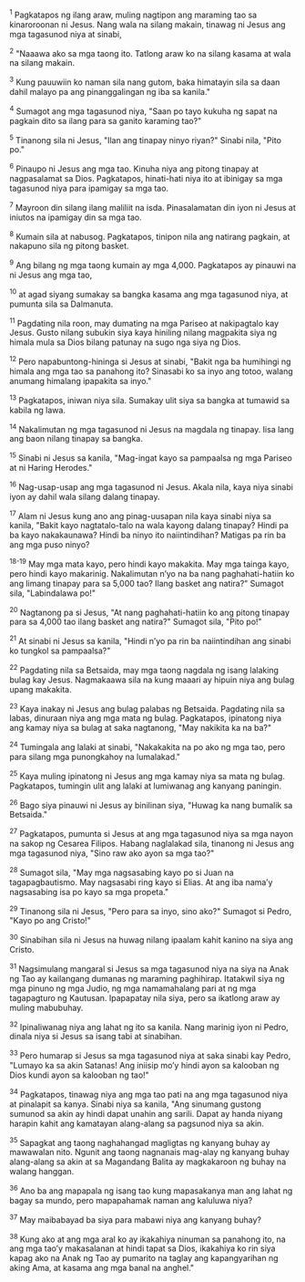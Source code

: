 <sup>1</sup>
Pagkatapos ng ilang araw, muling nagtipon ang maraming tao sa kinaroroonan ni Jesus. Nang wala na silang makain, tinawag ni Jesus ang mga tagasunod niya at sinabi, 

<sup>2</sup>
"Naaawa ako sa mga taong ito. Tatlong araw ko na silang kasama at wala na silang makain. 

<sup>3</sup>
Kung pauuwiin ko naman sila nang gutom, baka himatayin sila sa daan dahil malayo pa ang pinanggalingan ng iba sa kanila." 

<sup>4</sup>
Sumagot ang mga tagasunod niya, "Saan po tayo kukuha ng sapat na pagkain dito sa ilang para sa ganito karaming tao?" 

<sup>5</sup>
Tinanong sila ni Jesus, "Ilan ang tinapay ninyo riyan?" Sinabi nila, "Pito po." 

<sup>6</sup>
Pinaupo ni Jesus ang mga tao. Kinuha niya ang pitong tinapay at nagpasalamat sa Dios. Pagkatapos, hinati-hati niya ito at ibinigay sa mga tagasunod niya para ipamigay sa mga tao. 

<sup>7</sup>
Mayroon din silang ilang maliliit na isda. Pinasalamatan din iyon ni Jesus at iniutos na ipamigay din sa mga tao. 

<sup>8</sup>
Kumain sila at nabusog. Pagkatapos, tinipon nila ang natirang pagkain, at nakapuno sila ng pitong basket. 

<sup>9</sup>
Ang bilang ng mga taong kumain ay mga 4,000. Pagkatapos ay pinauwi na ni Jesus ang mga tao, 

<sup>10</sup>
at agad siyang sumakay sa bangka kasama ang mga tagasunod niya, at pumunta sila sa Dalmanuta.

<sup>11</sup>
Pagdating nila roon, may dumating na mga Pariseo at nakipagtalo kay Jesus. Gusto nilang subukin siya kaya hiniling nilang magpakita siya ng himala mula sa Dios bilang patunay na sugo nga siya ng Dios. 

<sup>12</sup>
Pero napabuntong-hininga si Jesus at sinabi, "Bakit nga ba humihingi ng himala ang mga tao sa panahong ito? Sinasabi ko sa inyo ang totoo, walang anumang himalang ipapakita sa inyo." 

<sup>13</sup>
Pagkatapos, iniwan niya sila. Sumakay ulit siya sa bangka at tumawid sa kabila ng lawa.

<sup>14</sup>
Nakalimutan ng mga tagasunod ni Jesus na magdala ng tinapay. Iisa lang ang baon nilang tinapay sa bangka. 

<sup>15</sup>
Sinabi ni Jesus sa kanila, "Mag-ingat kayo sa pampaalsa ng mga Pariseo at ni Haring Herodes." 

<sup>16</sup>
Nag-usap-usap ang mga tagasunod ni Jesus. Akala nila, kaya niya sinabi iyon ay dahil wala silang dalang tinapay. 

<sup>17</sup>
Alam ni Jesus kung ano ang pinag-uusapan nila kaya sinabi niya sa kanila, "Bakit kayo nagtatalo-talo na wala kayong dalang tinapay? Hindi pa ba kayo nakakaunawa? Hindi ba ninyo ito naiintindihan? Matigas pa rin ba ang mga puso ninyo?

<sup>18-19</sup>
May mga mata kayo, pero hindi kayo makakita. May mga tainga kayo, pero hindi kayo makarinig. Nakalimutan nʼyo na ba nang paghahati-hatiin ko ang limang tinapay para sa 5,000 tao? Ilang basket ang natira?" Sumagot sila, "Labindalawa po!" 

<sup>20</sup>
Nagtanong pa si Jesus, "At nang paghahati-hatiin ko ang pitong tinapay para sa 4,000 tao ilang basket ang natira?" Sumagot sila, "Pito po!" 

<sup>21</sup>
At sinabi ni Jesus sa kanila, "Hindi nʼyo pa rin ba naiintindihan ang sinabi ko tungkol sa pampaalsa?" 

<sup>22</sup>
Pagdating nila sa Betsaida, may mga taong nagdala ng isang lalaking bulag kay Jesus. Nagmakaawa sila na kung maaari ay hipuin niya ang bulag upang makakita. 

<sup>23</sup>
Kaya inakay ni Jesus ang bulag palabas ng Betsaida. Pagdating nila sa labas, dinuraan niya ang mga mata ng bulag. Pagkatapos, ipinatong niya ang kamay niya sa bulag at saka nagtanong, "May nakikita ka na ba?" 

<sup>24</sup>
Tumingala ang lalaki at sinabi, "Nakakakita na po ako ng mga tao, pero para silang mga punongkahoy na lumalakad." 

<sup>25</sup>
Kaya muling ipinatong ni Jesus ang mga kamay niya sa mata ng bulag. Pagkatapos, tumingin ulit ang lalaki at lumiwanag ang kanyang paningin. 

<sup>26</sup>
Bago siya pinauwi ni Jesus ay binilinan siya, "Huwag ka nang bumalik sa Betsaida." 

<sup>27</sup>
Pagkatapos, pumunta si Jesus at ang mga tagasunod niya sa mga nayon na sakop ng Cesarea Filipos. Habang naglalakad sila, tinanong ni Jesus ang mga tagasunod niya, "Sino raw ako ayon sa mga tao?" 

<sup>28</sup>
Sumagot sila, "May mga nagsasabing kayo po si Juan na tagapagbautismo. May nagsasabi ring kayo si Elias. At ang iba namaʼy nagsasabing isa po kayo sa mga propeta." 

<sup>29</sup>
Tinanong sila ni Jesus, "Pero para sa inyo, sino ako?" Sumagot si Pedro, "Kayo po ang Cristo!" 

<sup>30</sup>
Sinabihan sila ni Jesus na huwag nilang ipaalam kahit kanino na siya ang Cristo.

<sup>31</sup>
Nagsimulang mangaral si Jesus sa mga tagasunod niya na siya na Anak ng Tao ay kailangang dumanas ng maraming paghihirap. Itatakwil siya ng mga pinuno ng mga Judio, ng mga namamahalang pari at ng mga tagapagturo ng Kautusan. Ipapapatay nila siya, pero sa ikatlong araw ay muling mabubuhay. 

<sup>32</sup>
Ipinaliwanag niya ang lahat ng ito sa kanila. Nang marinig iyon ni Pedro, dinala niya si Jesus sa isang tabi at sinabihan. 

<sup>33</sup>
Pero humarap si Jesus sa mga tagasunod niya at saka sinabi kay Pedro, "Lumayo ka sa akin Satanas! Ang iniisip moʼy hindi ayon sa kalooban ng Dios kundi ayon sa kalooban ng tao!" 

<sup>34</sup>
Pagkatapos, tinawag niya ang mga tao pati na ang mga tagasunod niya at pinalapit sa kanya. Sinabi niya sa kanila, "Ang sinumang gustong sumunod sa akin ay hindi dapat unahin ang sarili. Dapat ay handa niyang harapin kahit ang kamatayan alang-alang sa pagsunod niya sa akin. 

<sup>35</sup>
Sapagkat ang taong naghahangad magligtas ng kanyang buhay ay mawawalan nito. Ngunit ang taong nagnanais mag-alay ng kanyang buhay alang-alang sa akin at sa Magandang Balita ay magkakaroon ng buhay na walang hanggan. 

<sup>36</sup>
Ano ba ang mapapala ng isang tao kung mapasakanya man ang lahat ng bagay sa mundo, pero mapapahamak naman ang kaluluwa niya? 

<sup>37</sup>
May maibabayad ba siya para mabawi niya ang kanyang buhay? 

<sup>38</sup>
Kung ako at ang mga aral ko ay ikakahiya ninuman sa panahong ito, na ang mga taoʼy makasalanan at hindi tapat sa Dios, ikakahiya ko rin siya kapag ako na Anak ng Tao ay pumarito na taglay ang kapangyarihan ng aking Ama, at kasama ang mga banal na anghel."